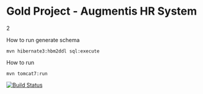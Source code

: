 Gold Project - Augmentis HR System
==================================




2

How to run generate schema

    mvn hibernate3:hbm2ddl sql:execute

How to run

    mvn tomcat7:run


[![Build
Status](https://travis-ci.org/AugHrSystem/AugHrSystem.svg)](https://travis-ci.org/AugHrSystem/AugHrSystem)